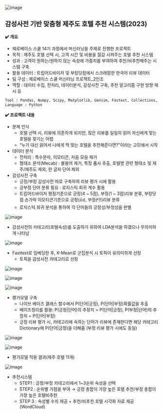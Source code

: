 ![image](https://github.com/prejieunt/hotel_review/assets/144317936/e582d0d2-90db-4ace-bc9d-45bbe09939bd)
## 감성사전 기반 맞춤형 제주도 호텔 추천 시스템(2023)

 **✔️ 개요**

- 제로베이스 스쿨 14기 과정에서 머신러닝을 주제로 진행한 프로젝트
- 목적 : 제주도 호텔 선택 시, 고객 시간 및 비용을 절감 시켜주는 호텔 추천 시스템
- 성과 :  고객이 원하는/원하지 않는 속성에 가중치를 부여하여 추천/비추천해주는 시스템 구축
- 활용 데이터 : 트립어드비이저 및 부킹닷컴에서 스크래핑한 한국어 리뷰 데이터
- 팀 구성 : 제로베이스 스쿨 머신러닝 프로젝트_2인조
- 역할 :  데이터 수집, 전처리, 데이터분석, 감성사전 구축, 추천 알고리즘 구현 방향 제시 등

```python
Tool : Pandas, Numpy, Scipy, Matplotlib, Gensim, Fastext, Collections, Sklearn ect.
Language : Python
```

**✔️ 프로젝트 내용**

- 문제 인식
    - 호텔 선택 시, 리뷰에 의존하게 되지만,  많은 리뷰를 일일히 읽어 자신에게 맞는 호텔을 찾기는 어렵
    - “누가 대신 읽어서 나에게 딱 맞는 호텔을 추천해준다면?”이라는 고민에서 시작
- 데이터 분석
    - 전처리 :  특수문자, 이모티콘, 자음 모음 제거
    - 형태소 분석(Mecab) : 불용어 제거, 특정 품사 추출, 호텔명 관련 형태소 및 제주/제주도 제외, 한 글자 단어 제외
- 감성사전 구축
    - 긍정/부정 감성사전 따로 구축하여 리뷰 평가 시에 활용
    - 긍부정 단어 분류 필요 : 로지스틱 회귀 계수 활용
    - 트립어드바이저 평점기준으로 긍정(4 ~ 5점), 부정(1 ~ 3점)리뷰 분류,  부킹닷컴 손가락 이모티콘기준으로 긍정(👍), 부정(👎)리뷰 분류
    - 로지스틱 회귀 분석을 통하여 각 단어들의 긍정성/부정성을 판별

![image](https://github.com/prejieunt/hotel_review/assets/144317936/02b78811-db81-4b02-81fc-45e45de75829)


- 감성사전의 카테고리(호텔속성)를 도출하기 위하여 LDA분석을 하였으나 무의미하게 나타남

![image](https://github.com/prejieunt/hotel_review/assets/144317936/9ebc57b9-72f1-4c84-a944-9ffa4d9c19e4)


- Fasttext로 임베딩한 후, K-Mean로 군집분석 시 토픽이 유의미하게 선정
    - 토픽을 감성사전 카테고리로 선정

![image](https://github.com/prejieunt/hotel_review/assets/144317936/1d72c424-d2c4-4860-95d0-38ff5386d491)

![image](https://github.com/prejieunt/hotel_review/assets/144317936/69e894a5-b598-407f-983a-00b12dfbaede)

![image](https://github.com/prejieunt/hotel_review/assets/144317936/6919563b-5d42-4bfe-ac4b-a5dda15d61be)


- 평가모델 구축
    - 나이브 베이즈 클래스 함수에서  P(단어|긍정), P(단어|부정)확률값을 추출
    - 베이즈정리를 활용: P(긍정|단어)의 추정치 = P(단어|긍정), P(부정|단어)의 추정치 = P(단어|부정)
    - 긍정 리뷰 평가 시, 카테고리에 속하는 단어가 리뷰에 존재한다면 해당 카테고리 Dictionary에  P(단어|긍정)을 더해줌 (부정 리뷰 평가 시에도 동일)
      
![image](https://github.com/prejieunt/hotel_review/assets/144317936/d6aa49cf-2db1-473b-94f2-333b5f91f55b)

![image](https://github.com/prejieunt/hotel_review/assets/144317936/f858b085-64e6-484a-9e36-ea63d0e9416d)

- 평가모델 적용 결과(제주 호텔 11개)
    
![image](https://github.com/prejieunt/hotel_review/assets/144317936/851bdbde-2915-4bf1-94c0-1848dd8e8b3a)

    

- 추천시스템
    - STEP1 : 긍정/부정 카테고리에서 1~3순위 속성을 선택
    - STEP2 : 순위별 가점을 부여 → 긍정 총합이 가장 높은 호텔 추천/부정 총합이 가장 높은 호텔비추천
    - STEP 3 : 속성별 수치 제공 + 추천/비추천 호텔 시각화 자료 제공(WordCloud)


